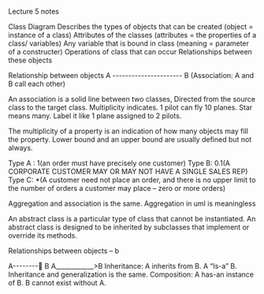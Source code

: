 Lecture 5 notes

Class Diagram
Describes the types of objects that can be created (object = instance of a class)
Attributes of the classes (attributes = the properties of a class/ variables)
Any variable that is bound in class (meaning = parameter of a constructer)
Operations of class that can occur
Relationships between these objects
 

Relationship between objects
A ---------------------- B  (Association: A and B call each other)

 
An association is a solid line between two classes, Directed from the source class to the target class.
Multiplicity indicates. 1 pilot can fly 10 planes.
Star means many.
Label it like 1 plane assigned to 2 pilots.

The multiplicity of a property is an indication of how many objects may fill the property. Lower bound and an upper bound are usually defined but not always.

Type A : 1(an order must have precisely one customer)
Type B: 0.1(A CORPORATE CUSTOMER MAY OR MAY NOT HAVE A SINGLE SALES REP)
Type C: *(A customer need not place an order, and there is no upper limit to the number of orders a customer may place – zero or more orders)

Aggregation and association is the same.
Aggregation in uml is meaningless

An abstract class is a particular type of class that cannot be instantiated.
An abstract class is designed to be inherited by subclasses that implement or override its methods.


Relationships between objects – b

A-------- B 
A____________>B Inheritance: A inherits from B. A “Is-a” B.
Inheritance and generalization is the same.
Composition: A has-an instance of B. B cannot exist without A.


